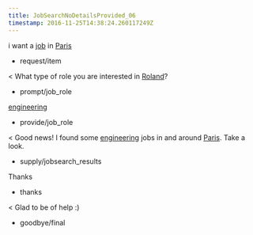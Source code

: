 ```yaml
---
title: JobSearchNoDetailsProvided_06
timestamp: 2016-11-25T14:38:24.260117249Z
---
```


i want a [job](item_type) in [Paris](location)
* request/item

< What type of role you are interested in [Roland](first_name)?
* prompt/job_role

[engineering](jobrole)
* provide/job_role

< Good news! I found some [engineering](jobrole) jobs in and around [Paris](location). Take a look.
* supply/jobsearch_results

Thanks
* thanks

< Glad to be of help :)
* goodbye/final
